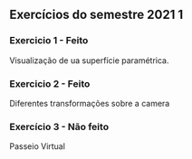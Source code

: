 ## Exercícios do semestre 2021 1

### Exercicio 1 - Feito

Visualização de ua superfície paramétrica.

### Exercicio 2 - Feito

Diferentes transformações sobre a camera

### Exercício 3 - Não feito

Passeio Virtual
